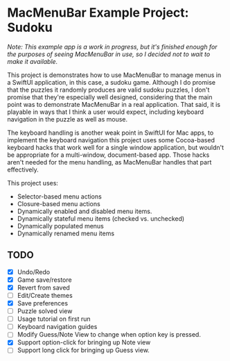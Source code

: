 # MacMenuBar Example Project: Sudoku 

*Note: This example app is a work in progress, but it's finished enough for the purposes of seeing MacMenuBar in use, so I decided not to wait to make it available.*

This project is demonstrates how to use MacMenuBar to manage menus in a SwiftUI application, in this case, a sudoku game.  Although I do promise that the puzzles it randomly produces are valid sudoku puzzles, I don't promise that they're especially well designed, considering that the main point was to demonstrate MacMenuBar in a real application.  That said, it is playable in ways that I think a user would expect, including keyboard navigation in the puzzle as well as mouse. 

The keyboard handling is another weak point in SwiftUI for Mac apps, to implement the keyboard navigation this project uses some Cocoa-based keyboard hacks that work well for a single window application, but wouldn't be appropriate for a multi-window, document-based app.  Those hacks aren't needed for the menu handling, as MacMenuBar handles that part effectively.

This project uses:

- Selector-based menu actions
- Closure-based menu actions
- Dynamically enabled and disabled menu items.
- Dynamically stateful menu items (checked vs. unchecked)
- Dynamically populated menus
- Dynamically renamed menu items

## TODO
- [x] Undo/Redo
- [x] Game save/restore
- [x] Revert from saved
- [ ] Edit/Create themes
- [x] Save preferences
- [ ] Puzzle solved view
- [ ] Usage tutorial on first run
- [ ] Keyboard navigation guides
- [ ] Modify Guess/Note View to change when option key is pressed.
- [x] Support option-click for bringing up Note view
- [ ] Support long click for bringing up Guess view.
